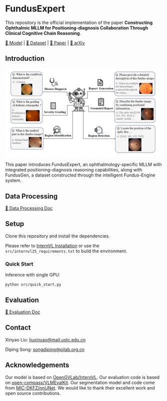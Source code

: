 # FundusExpert
This repository is the official implementation of the paper **Constructing Ophthalmic MLLM for Positioning-diagnosis Collaboration Through Clinical Cognitive Chain Reasoning**.

[🤗 Model](https://huggingface.co/MeteorElf/FundusExpert) | [🤗 Dataset](https://huggingface.co/datasets/MeteorElf/Fundus-MMBench) | [📝 Paper](https://huggingface.co/papers/2507.17539) | [📖 arXiv](https://arxiv.org/abs/2507.17539)

## Introduction

<img src="asset/demo.png" alt="FundusExpert demo" width="700" />

This paper introduces FundusExpert, an ophthalmology-specific MLLM with integrated positioning-diagnosis reasoning capabilities, along with FundusGen, a dataset constructed through the intelligent Fundus-Engine system.

## Data Processing

[📌 Data Processing Doc](./data_processing/README.md)

## Setup

Clone this repository and install the dependencies.

Please refer to [InternVL Installation](https://internvl.readthedocs.io/en/latest/get_started/installation.html) or use the `src/internvl25_requirements.txt` to build the environment.

### Quick Start

Inference with single GPU:

```
python src/quick_start.py
```

## Evaluation

[📌 Evaluation Doc](./src/eval/README.md)

## Contact
Xinyao Liu: liuxinyao@mail.ustc.edu.cn

Diping Song: songdiping@pjlab.org.cn

## Acknowledgements

Our model is based on [OpenGVLab/InternVL](https://github.com/OpenGVLab/InternVL). Our evaluation code is based on [open-compass/VLMEvalKit](https://github.com/open-compass/VLMEvalKit). Our segmentation model and code come from [MIC-DKFZ/nnUNet](https://github.com/MIC-DKFZ/nnUNet). We would like to thank their excellent work and open source contributions.

